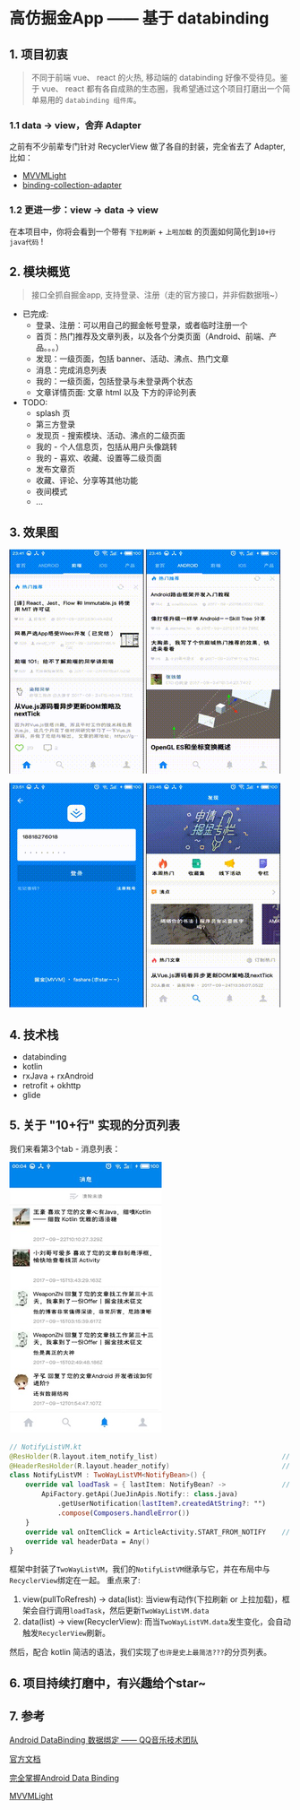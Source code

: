 # 高仿掘金App —— 基于 databinding
## 1. 项目初衷
>不同于前端 vue、 react 的火热, 移动端的 databinding 好像不受待见。鉴于 vue、 react 都有各自成熟的生态圈，我希望通过这个项目打磨出一个简单易用的 `databinding 组件库`。

### 1.1 data -> view，舍弃 Adapter
之前有不少前辈专门针对 RecyclerView 做了各自的封装，完全省去了 Adapter, 比如：
- [MVVMLight](https://github.com/Kelin-Hong/MVVMLight)
- [binding-collection-adapter](https://github.com/evant/binding-collection-adapter)

### 1.2 更进一步：view -> data -> view
在本项目中，你将会看到一个带有 `下拉刷新` + `上啦加载` 的页面如何简化到`10+行java代码` !

## 2. 模块概览
> 接口全抓自掘金app, 支持登录、注册（走的官方接口，并非假数据哦~）

- 已完成:
    - 登录、注册：可以用自己的掘金帐号登录，或者临时注册一个
    - 首页：热门推荐及文章列表，以及各个分类页面（Android、前端、产品。。。）
    - 发现：一级页面，包括 banner、活动、沸点、热门文章
    - 消息：完成消息列表
    - 我的：一级页面，包括登录与未登录两个状态
    - 文章详情页面: 文章 html 以及 下方的评论列表
- TODO:
    - splash 页
    - 第三方登录
    - 发现页 - 搜索模块、活动、沸点的二级页面
    - 我的 - 个人信息页，包括从用户头像跳转
    - 我的 - 喜欢、收藏、设置等二级页面
    - 发布文章页
    - 收藏、评论、分享等其他功能
    - 夜间模式
    - ...

## 3. 效果图
![首页](./screen-record/home.gif)
![文章详情](./screen-record/article.gif)

![登录](./screen-record/login.gif)
![其他](./screen-record/other.gif)

## 4. 技术栈
- databinding
- kotlin
- rxJava + rxAndroid
- retrofit + okhttp
- glide

## 5. 关于 "10+行" 实现的分页列表
我们来看第3个tab - 消息列表：

![消息](./screen-record/notify.png)

```kotlin
// NotifyListVM.kt
@ResHolder(R.layout.item_notify_list)                               // item 布局
@HeaderResHolder(R.layout.header_notify)                            // header 布局
class NotifyListVM : TwoWayListVM<NotifyBean>() {
    override val loadTask = { lastItem: NotifyBean? ->              // 网络请求（refresh、loadMore 二合一）
        ApiFactory.getApi(JueJinApis.Notify:: class.java)
            .getUserNotification(lastItem?.createdAtString?: "")
            .compose(Composers.handleError())
    }
    override val onItemClick = ArticleActivity.START_FROM_NOTIFY    // 点击事件
    override val headerData = Any()
}
```

框架中封装了`TwoWayListVM`，我们的`NotifyListVM`继承与它，并在布局中与`RecyclerView`绑定在一起。
重点来了:

1. view(pullToRefresh) -> data(list): 当view有动作(下拉刷新 or 上拉加载)，框架会自行调用`loadTask`，然后更新`TwoWayListVM.data`
2. data(list) -> view(RecyclerView): 而当`TwoWayListVM.data`发生变化，会自动触发`RecyclerView`刷新。

然后，配合 kotlin 简洁的语法，我们实现了`也许是史上最简洁???`的分页列表。

## 6. 项目持续打磨中，有兴趣给个star~

## 7. 参考
[Android DataBinding 数据绑定 —— QQ音乐技术团队](https://mp.weixin.qq.com/s?__biz=MzI1NjEwMTM4OA==&mid=2651232170&idx=1&sn=f4d7eb8f35ebf3b13696562ca3172bac&chksm=f1d9eac9c6ae63df357c3a96aa0218b5d66237c5411de5b34cd24ddb7a1d258b34444966d8c6&scene=0#rd)

[官方文档](https://developer.android.com/topic/libraries/data-binding/index.html)

[完全掌握Android Data Binding](http://jcodecraeer.com/a/anzhuokaifa/androidkaifa/2015/0603/2992.html)

[MVVMLight](https://github.com/Kelin-Hong/MVVMLight)

